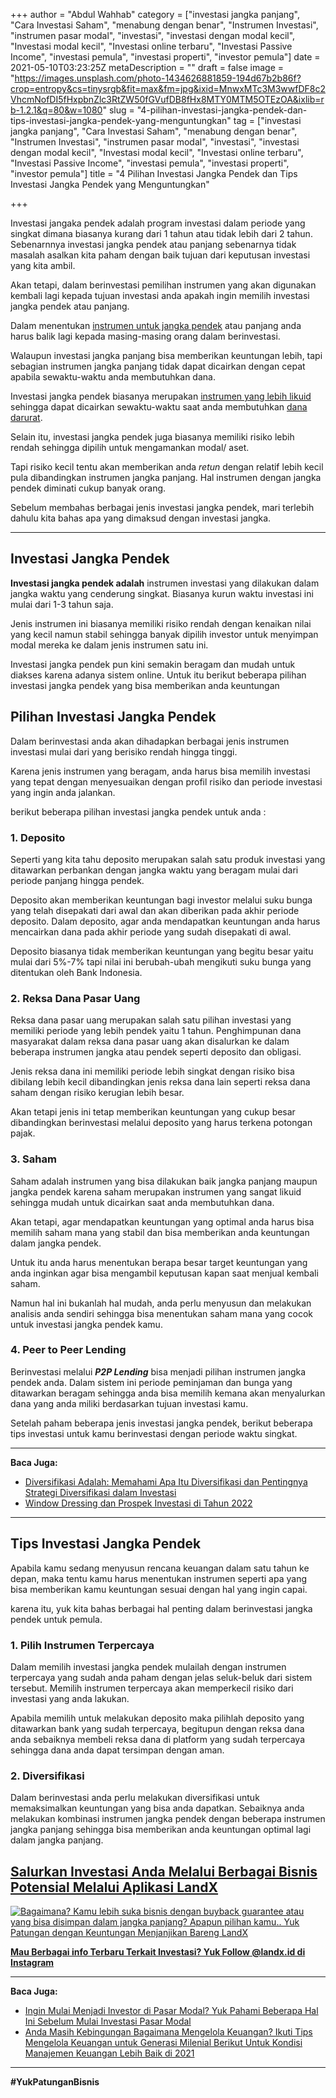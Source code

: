 +++
author = "Abdul Wahhab"
category = ["investasi jangka panjang", "Cara Investasi Saham", "menabung dengan benar", "Instrumen Investasi", "instrumen pasar modal", "investasi", "investasi dengan modal kecil", "Investasi modal kecil", "Investasi online terbaru", "Investasi Passive Income", "investasi pemula", "investasi properti", "investor pemula"]
date = 2021-05-10T03:23:25Z
metaDescription = ""
draft = false
image = "https://images.unsplash.com/photo-1434626881859-194d67b2b86f?crop=entropy&cs=tinysrgb&fit=max&fm=jpg&ixid=MnwxMTc3M3wwfDF8c2VhcmNofDI5fHxpbnZlc3RtZW50fGVufDB8fHx8MTY0MTM5OTEzOA&ixlib=rb-1.2.1&q=80&w=1080"
slug = "4-pilihan-investasi-jangka-pendek-dan-tips-investasi-jangka-pendek-yang-menguntungkan"
tag = ["investasi jangka panjang", "Cara Investasi Saham", "menabung dengan benar", "Instrumen Investasi", "instrumen pasar modal", "investasi", "investasi dengan modal kecil", "Investasi modal kecil", "Investasi online terbaru", "Investasi Passive Income", "investasi pemula", "investasi properti", "investor pemula"]
title = "4 Pilihan Investasi Jangka Pendek dan Tips Investasi Jangka Pendek yang Menguntungkan"

+++


Investasi jangaka pendek adalah program investasi dalam periode yang singkat dimana biasanya kurang dari 1 tahun atau tidak lebih dari 2 tahun. Sebenarnnya investasi jangka pendek atau panjang sebenarnya tidak masalah asalkan kita paham dengan baik tujuan dari keputusan investasi yang kita ambil.

Akan tetapi, dalam berinvestasi pemilihan instrumen yang akan digunakan kembali lagi kepada tujuan investasi anda apakah ingin memilih investasi jangka pendek atau panjang.

Dalam menentukan [instrumen untuk jangka pendek](https://landx.id/) atau panjang anda harus balik lagi kepada masing-masing orang dalam berinvestasi.

Walaupun investasi jangka panjang bisa memberikan keuntungan lebih, tapi sebagian instrumen jangka panjang tidak dapat dicairkan dengan cepat apabila sewaktu-waktu anda membutuhkan dana.

Investasi jangka pendek biasanya merupakan [instrumen yang  lebih likuid](https://landx.id/) sehingga dapat dicairkan sewaktu-waktu saat anda membutuhkan [dana darurat](https://landx.id/).

Selain itu, investasi jangka pendek juga biasanya memiliki risiko lebih rendah sehingga dipilih untuk mengamankan modal/ aset.

Tapi risiko kecil tentu akan memberikan anda _retun_ dengan relatif lebih kecil pula dibandingkan instrumen jangka panjang. Hal instrumen dengan jangka pendek diminati cukup banyak orang.

Sebelum membahas berbagai jenis investasi jangka pendek, mari terlebih dahulu kita bahas apa yang dimaksud dengan investasi jangka.

---

## Investasi Jangka Pendek

**Investasi jangka pendek adalah** instrumen investasi yang dilakukan dalam jangka waktu yang cenderung singkat. Biasanya kurun waktu investasi ini mulai dari 1-3 tahun saja.

Jenis instrumen ini biasanya memiliki risiko rendah dengan kenaikan nilai yang kecil namun stabil sehingga banyak dipilih investor untuk menyimpan modal mereka ke dalam jenis instrumen satu ini.

Investasi jangka pendek pun kini semakin beragam dan mudah untuk diakses karena adanya sistem online. Untuk itu berikut beberapa pilihan investasi jangka pendek yang bisa memberikan anda keuntungan

## Pilihan Investasi Jangka Pendek

Dalam berinvestasi anda akan dihadapkan berbagai jenis instrumen investasi mulai dari yang berisiko rendah hingga tinggi.

Karena jenis instrumen yang beragam, anda harus bisa memilih investasi yang tepat dengan menyesuaikan dengan profil risiko dan periode investasi yang ingin anda jalankan.

berikut beberapa pilihan investasi jangka pendek untuk anda :

### 1. Deposito

Seperti yang kita tahu deposito merupakan salah satu produk investasi yang ditawarkan perbankan dengan jangka waktu yang beragam mulai dari periode panjang hingga pendek.

Deposito akan memberikan keuntungan bagi investor melalui suku bunga yang telah disepakati dari awal dan akan diberikan pada akhir periode deposito. Dalam deposito, agar anda mendapatkan keuntungan anda harus mencairkan dana pada akhir periode yang sudah disepakati di awal.

Deposito biasanya tidak memberikan keuntungan yang begitu besar yaitu mulai dari 5%-7% tapi nilai ini berubah-ubah mengikuti suku bunga yang ditentukan oleh Bank Indonesia.

### 2. Reksa Dana Pasar Uang

Reksa dana pasar uang merupakan salah satu pilihan investasi yang memiliki periode yang lebih pendek yaitu 1 tahun. Penghimpunan dana masyarakat dalam reksa dana pasar uang akan disalurkan ke dalam beberapa instrumen jangka atau pendek seperti deposito dan obligasi.

Jenis reksa dana ini memiliki periode lebih singkat dengan risiko bisa dibilang lebih kecil dibandingkan jenis reksa dana lain seperti reksa dana saham dengan risiko kerugian lebih besar.

Akan tetapi jenis ini tetap memberikan keuntungan yang cukup besar dibandingkan berinvestasi melalui deposito yang harus terkena potongan pajak.

### 3. Saham

Saham adalah instrumen yang bisa dilakukan baik jangka panjang maupun jangka pendek karena saham merupakan instrumen yang sangat likuid sehingga mudah untuk dicairkan saat anda membutuhkan dana.

Akan tetapi, agar mendapatkan keuntungan yang optimal anda harus bisa memilih saham mana yang stabil dan bisa memberikan anda keuntungan dalam jangka pendek.

Untuk itu anda harus menentukan berapa besar target keuntungan yang anda inginkan agar bisa mengambil keputusan kapan saat menjual kembali saham.

Namun hal ini bukanlah hal mudah, anda perlu menyusun dan melakukan analisis anda sendiri sehingga bisa menentukan saham mana yang cocok untuk investasi jangka pendek kamu.

### 4. Peer to Peer Lending

Berinvestasi melalui **_P2P Lending_** bisa menjadi pilihan instrumen jangka pendek anda. Dalam sistem ini periode peminjaman dan bunga yang ditawarkan beragam sehingga anda bisa memilih kemana akan menyalurkan dana yang anda miliki berdasarkan tujuan investasi kamu.

Setelah paham beberapa jenis investasi jangka pendek, berikut beberapa tips investasi untuk kamu berinvestasi dengan periode waktu singkat.

---

**Baca Juga:**

* [Diversifikasi Adalah: Memahami Apa Itu Diversifikasi dan Pentingnya Strategi Diversifikasi dalam Investasi](https://landx.id/blog/diversifikasi-dalam-investasi/)
* [Window Dressing dan Prospek Investasi di Tahun 2022](https://landx.id/blog/memahami-konsep-window-dressing-2022/)

---

## Tips Investasi Jangka Pendek

Apabila kamu sedang menyusun rencana keuangan dalam satu tahun ke depan, maka tentu kamu harus menentukan instrumen seperti apa yang bisa memberikan kamu keuntungan sesuai dengan hal yang ingin capai.

karena itu, yuk kita bahas berbagai hal penting dalam berinvestasi jangka pendek untuk pemula.

### 1. Pilih Instrumen Terpercaya

Dalam memilih investasi jangka pendek mulailah dengan instrumen terpercaya yang sudah anda paham dengan jelas seluk-beluk dari sistem tersebut. Memilih instrumen terpercaya akan memperkecil risiko dari investasi yang anda lakukan.

Apabila memilih untuk melakukan deposito maka pilihlah deposito yang ditawarkan bank yang sudah terpercaya, begitupun dengan reksa dana anda sebaiknya membeli reksa dana di platform yang sudah terpercaya sehingga dana anda dapat tersimpan dengan aman.

### **2. Diversifikasi**

Dalam berinvestasi anda perlu melakukan diversifikasi untuk memaksimalkan keuntungan yang bisa anda dapatkan. Sebaiknya anda melakukan kombinasi instrumen jangka pendek dengan beberapa instrumen jangka panjang sehingga bisa memberikan anda keuntungan optimal lagi dalam jangka panjang.

## [Salurkan Investasi Anda Melalui Berbagai Bisnis Potensial Melalui Aplikasi LandX](https://landx.id/)

[![Bagaimana? Kamu lebih suka bisnis dengan buyback guarantee atau yang bisa disimpan dalam jangka panjang? Apapun pilihan kamu.. Yuk Patungan  dengan Keuntungan Menjanjikan Bareng LandX](https://accountgram-production.sfo2.cdn.digitaloceanspaces.com/landx_ghost/2021/10/Equity-Crowdfunding-di-Indonesia-1--3.png)](http://landx.id/)

**[Mau Berbagai info Terbaru Terkait Investasi? Yuk Follow @landx.id di Instagram](https://www.instagram.com/landx.id/?utm_medium=copy_link)**

---

**Baca Juga:**

* [Ingin Mulai Menjadi Investor di Pasar Modal? Yuk Pahami Beberapa Hal Ini Sebelum Mulai Investasi Pasar Modal](https://landx.id/blog/ingin-mulai-menjadi-investor-di-pasar-modal-yuk-pahami-beberapa-hal-ini-sebelum-mulai-investasi-pasar-modal/)
* [Anda Masih Kebingungan Bagaimana Mengelola  Keuangan? Ikuti Tips  Mengelola Keuangan untuk Generasi Milenial Berikut  Untuk Kondisi Manajemen Keuangan Lebih Baik di 2021](https://landx.id/blog/anda-masih-kebingungan-bagaimana-mengelola-keuangan-ikuti-tips-mengelola-keuangan-untuk-generasi-milenial-berikut-untuk-kondisi-manajemen-keuangan-lebih-baik-di-2021/)

---

‌**#YukPatunganBisnis**




